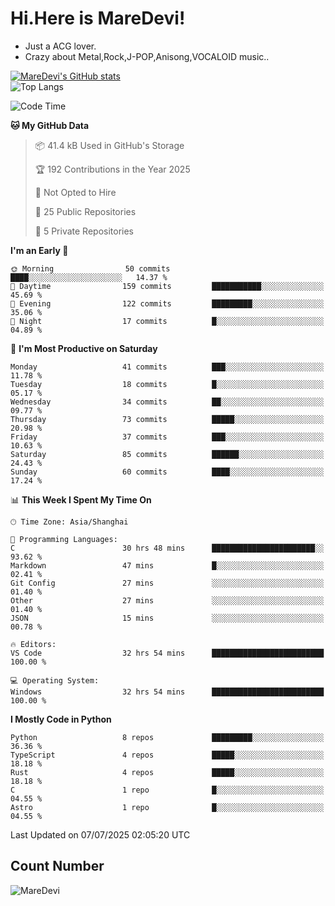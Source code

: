 # Hi.Here is MareDevi!

- Just a ACG lover.
- Crazy about Metal,Rock,J-POP,Anisong,VOCALOID music..

[![MareDevi's GitHub stats](https://github-readme-stats.vercel.app/api?username=MareDevi&show_icons=true&theme=algolia)](https://github.com/anuraghazra/github-readme-stats)  
![Top Langs](https://github-readme-stats.vercel.app/api/top-langs/?username=MareDevi&layout=compact&theme=algolia)

<!--START_SECTION:waka-->
![Code Time](http://img.shields.io/badge/Code%20Time-257%20hrs%2017%20mins-blue)

**🐱 My GitHub Data** 

> 📦 41.4 kB Used in GitHub's Storage 
 > 
> 🏆 192 Contributions in the Year 2025
 > 
> 🚫 Not Opted to Hire
 > 
> 📜 25 Public Repositories 
 > 
> 🔑 5 Private Repositories 
 > 
**I'm an Early 🐤** 

```text
🌞 Morning                50 commits          ████░░░░░░░░░░░░░░░░░░░░░   14.37 % 
🌆 Daytime                159 commits         ███████████░░░░░░░░░░░░░░   45.69 % 
🌃 Evening                122 commits         █████████░░░░░░░░░░░░░░░░   35.06 % 
🌙 Night                  17 commits          █░░░░░░░░░░░░░░░░░░░░░░░░   04.89 % 
```
📅 **I'm Most Productive on Saturday** 

```text
Monday                   41 commits          ███░░░░░░░░░░░░░░░░░░░░░░   11.78 % 
Tuesday                  18 commits          █░░░░░░░░░░░░░░░░░░░░░░░░   05.17 % 
Wednesday                34 commits          ██░░░░░░░░░░░░░░░░░░░░░░░   09.77 % 
Thursday                 73 commits          █████░░░░░░░░░░░░░░░░░░░░   20.98 % 
Friday                   37 commits          ███░░░░░░░░░░░░░░░░░░░░░░   10.63 % 
Saturday                 85 commits          ██████░░░░░░░░░░░░░░░░░░░   24.43 % 
Sunday                   60 commits          ████░░░░░░░░░░░░░░░░░░░░░   17.24 % 
```


📊 **This Week I Spent My Time On** 

```text
🕑︎ Time Zone: Asia/Shanghai

💬 Programming Languages: 
C                        30 hrs 48 mins      ███████████████████████░░   93.62 % 
Markdown                 47 mins             █░░░░░░░░░░░░░░░░░░░░░░░░   02.41 % 
Git Config               27 mins             ░░░░░░░░░░░░░░░░░░░░░░░░░   01.40 % 
Other                    27 mins             ░░░░░░░░░░░░░░░░░░░░░░░░░   01.40 % 
JSON                     15 mins             ░░░░░░░░░░░░░░░░░░░░░░░░░   00.78 % 

🔥 Editors: 
VS Code                  32 hrs 54 mins      █████████████████████████   100.00 % 

💻 Operating System: 
Windows                  32 hrs 54 mins      █████████████████████████   100.00 % 
```

**I Mostly Code in Python** 

```text
Python                   8 repos             █████████░░░░░░░░░░░░░░░░   36.36 % 
TypeScript               4 repos             █████░░░░░░░░░░░░░░░░░░░░   18.18 % 
Rust                     4 repos             █████░░░░░░░░░░░░░░░░░░░░   18.18 % 
C                        1 repo              █░░░░░░░░░░░░░░░░░░░░░░░░   04.55 % 
Astro                    1 repo              █░░░░░░░░░░░░░░░░░░░░░░░░   04.55 % 
```




 Last Updated on 07/07/2025 02:05:20 UTC
<!--END_SECTION:waka-->

## Count Number
![MareDevi](https://count.getloli.com/get/@maredevi?theme=moebooru-h)  

<!---
MareDevi/MareDevi is a ✨ special ✨ repository because its `README.md` (this file) appears on your GitHub profile.
You can click the Preview link to take a look at your changes.
--->
